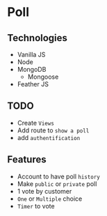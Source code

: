 # Poll

## Technologies
- Vanilla JS
- Node
- MongoDB
  - Mongoose
- Feather JS

## TODO
- Create `Views`
- Add route to `show a poll`
- add `authentification`

## Features
- Account to have poll `history`
- Make `public` or `private` poll
- 1 vote by customer
- `One` or `Multiple` choice
- `Timer` to vote